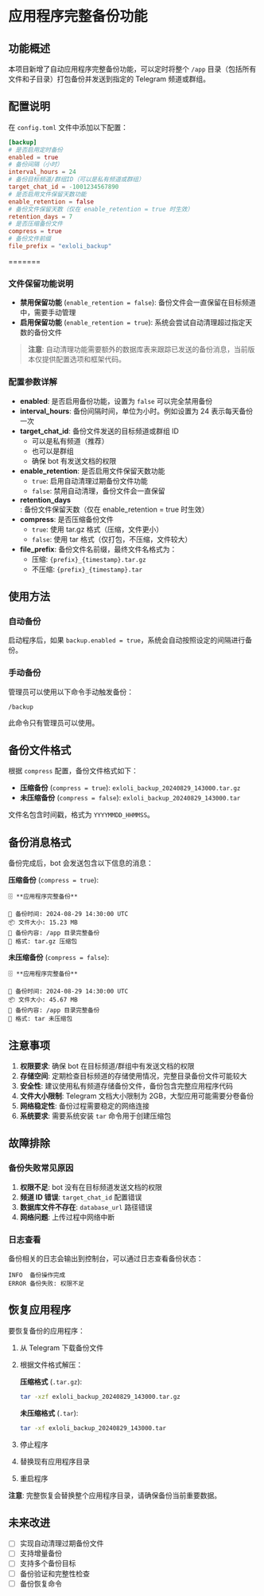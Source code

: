 # 应用程序完整备份功能

## 功能概述

本项目新增了自动应用程序完整备份功能，可以定时将整个 `/app` 目录（包括所有文件和子目录）打包备份并发送到指定的 Telegram 频道或群组。

## 配置说明

在 `config.toml` 文件中添加以下配置：

```toml
[backup]
# 是否启用定时备份
enabled = true
# 备份间隔（小时）
interval_hours = 24
# 备份目标频道/群组ID（可以是私有频道或群组）
target_chat_id = -1001234567890
# 是否启用文件保留天数功能
enable_retention = false
# 备份文件保留天数（仅在 enable_retention = true 时生效）
retention_days = 7
# 是否压缩备份文件
compress = true
# 备份文件前缀
file_prefix = "exloli_backup"
```
=======

### 文件保留功能说明

- **禁用保留功能** (`enable_retention = false`): 备份文件会一直保留在目标频道中，需要手动管理
- **启用保留功能** (`enable_retention = true`): 系统会尝试自动清理超过指定天数的备份文件

> **注意**: 自动清理功能需要额外的数据库表来跟踪已发送的备份消息，当前版本仅提供配置选项和框架代码。

### 配置参数详解

- **enabled**: 是否启用备份功能，设置为 `false` 可以完全禁用备份
- **interval_hours**: 备份间隔时间，单位为小时。例如设置为 24 表示每天备份一次
- **target_chat_id**: 备份文件发送的目标频道或群组 ID
  - 可以是私有频道（推荐）
  - 也可以是群组
  - 确保 bot 有发送文档的权限
- **enable_retention**: 是否启用文件保留天数功能
  - `true`: 启用自动清理过期备份文件功能
  - `false`: 禁用自动清理，备份文件会一直保留
- **retention_days**: 备份文件保留天数（仅在 enable_retention = true 时生效）
- **compress**: 是否压缩备份文件
  - `true`: 使用 tar.gz 格式（压缩，文件更小）
  - `false`: 使用 tar 格式（仅打包，不压缩，文件较大）
- **file_prefix**: 备份文件名前缀，最终文件名格式为：
  - 压缩: `{prefix}_{timestamp}.tar.gz`
  - 不压缩: `{prefix}_{timestamp}.tar`

## 使用方法

### 自动备份

启动程序后，如果 `backup.enabled = true`，系统会自动按照设定的间隔进行备份。

### 手动备份

管理员可以使用以下命令手动触发备份：

```
/backup
```

此命令只有管理员可以使用。

## 备份文件格式

根据 `compress` 配置，备份文件格式如下：

- **压缩备份** (`compress = true`): `exloli_backup_20240829_143000.tar.gz`
- **未压缩备份** (`compress = false`): `exloli_backup_20240829_143000.tar`

文件名包含时间戳，格式为 `YYYYMMDD_HHMMSS`。

## 备份消息格式

备份完成后，bot 会发送包含以下信息的消息：

**压缩备份** (`compress = true`):
```
🗄️ **应用程序完整备份**

📅 备份时间: 2024-08-29 14:30:00 UTC
📦 文件大小: 15.23 MB
📁 备份内容: /app 目录完整备份
🔧 格式: tar.gz 压缩包
```

**未压缩备份** (`compress = false`):
```
🗄️ **应用程序完整备份**

📅 备份时间: 2024-08-29 14:30:00 UTC
📦 文件大小: 45.67 MB
📁 备份内容: /app 目录完整备份
🔧 格式: tar 未压缩包
```

## 注意事项

1. **权限要求**: 确保 bot 在目标频道/群组中有发送文档的权限
2. **存储空间**: 定期检查目标频道的存储使用情况，完整目录备份文件可能较大
3. **安全性**: 建议使用私有频道存储备份文件，备份包含完整应用程序代码
4. **文件大小限制**: Telegram 文档大小限制为 2GB，大型应用可能需要分卷备份
5. **网络稳定性**: 备份过程需要稳定的网络连接
6. **系统要求**: 需要系统安装 `tar` 命令用于创建压缩包

## 故障排除

### 备份失败常见原因

1. **权限不足**: bot 没有在目标频道发送文档的权限
2. **频道 ID 错误**: `target_chat_id` 配置错误
3. **数据库文件不存在**: `database_url` 路径错误
4. **网络问题**: 上传过程中网络中断

### 日志查看

备份相关的日志会输出到控制台，可以通过日志查看备份状态：

```
INFO  备份操作完成
ERROR 备份失败: 权限不足
```

## 恢复应用程序

要恢复备份的应用程序：

1. 从 Telegram 下载备份文件

2. 根据文件格式解压：
   
   **压缩格式** (`.tar.gz`):
   ```bash
   tar -xzf exloli_backup_20240829_143000.tar.gz
   ```
   
   **未压缩格式** (`.tar`):
   ```bash
   tar -xf exloli_backup_20240829_143000.tar
   ```

3. 停止程序
4. 替换现有应用程序目录
5. 重启程序

**注意**: 完整恢复会替换整个应用程序目录，请确保备份当前重要数据。

## 未来改进

- [ ] 实现自动清理过期备份文件
- [ ] 支持增量备份
- [ ] 支持多个备份目标
- [ ] 备份验证和完整性检查
- [ ] 备份恢复命令